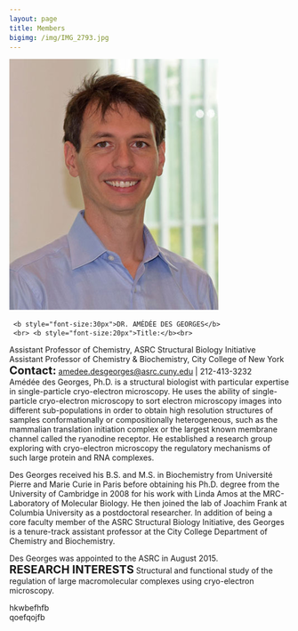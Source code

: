 ```yaml
---
layout: page
title: Members
bigimg: /img/IMG_2793.jpg
---
```

![des-Georges](img/des-Georges-376px.jpg)

     <b style="font-size:30px">DR. AMÉDÉE DES GEORGES</b> 
     <br> <b style="font-size:20px">Title:</b><br>
Assistant Professor of Chemistry, ASRC Structural Biology Initiative<br>
Assistant Professor of Chemistry & Biochemistry, City College of New York<br>
     <b style="font-size:20px">Contact:</b> amedee.desgeorges@asrc.cuny.edu | 212-413-3232<br>
     Amédée des Georges, Ph.D. is a structural biologist with particular expertise in single-particle cryo-electron microscopy. He uses the ability of single-particle cryo-electron microscopy to sort electron microscopy images into different sub-populations in order to obtain high resolution structures of samples conformationally or compositionally heterogeneous, such as the mammalian translation initiation complex or the largest known membrane channel called the ryanodine receptor. He established a research group exploring with cryo-electron microscopy the regulatory mechanisms of such large protein and RNA complexes.

Des Georges received his B.S. and M.S. in Biochemistry from Université Pierre and Marie Curie in Paris before obtaining his Ph.D. degree from the University of Cambridge in 2008 for his work with Linda Amos at the MRC-Laboratory of Molecular Biology. He then joined the lab of Joachim Frank at Columbia University as a postdoctoral researcher. In addition of being a core faculty member of the ASRC Structural Biology Initiative, des Georges is a tenure-track assistant professor at the City College Department of Chemistry and Biochemistry.

Des Georges was appointed to the ASRC in August 2015.<br>
<b style="font-size:20px">RESEARCH INTERESTS</b>
Structural and functional study of the regulation of large macromolecular complexes using cryo-electron microscopy.

<div class="row">
  <div class="column">hkwbefhfb</div>
  <div class="column">qoefqojfb</div>
</div>
